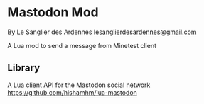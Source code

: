 Mastodon Mod  
============  
  
By Le Sanglier des Ardennes <lesanglierdesardennes@gmail.com>  
  
A Lua mod to send a message from Minetest client   
  
 
Library  
-------  
  
A Lua client API for the Mastodon social network  
https://github.com/hishamhm/lua-mastodon  

